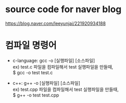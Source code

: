# source code for naver blog  
 https://blog.naver.com/leeyunjai/221920934188  
  
# 컴파일 명령어  
 - c-language: gcc -o [실행파일] [소스파일]  
  ex) test.c 파일을 컴파일해서 test 실행파일을 만들때,  
   $ gcc -o test test.c  
  
 - c++: g++ -o [실행파일] [소스파일]  
  ex) test.cpp 파일을 컴파일해서 test 실행파일을 만들때,  
   $ g++ -o test test.cpp  
